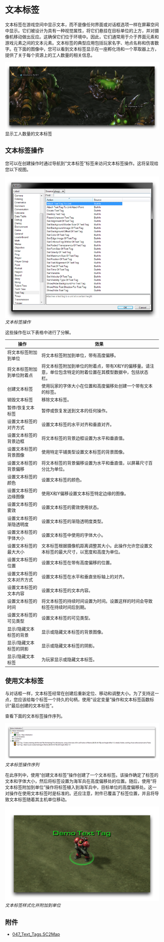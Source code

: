# 文本标签

文本标签在游戏空间中显示文本，而不是像任何界面或对话框选项一样在屏幕空间中显示。它们被设计为具有一种视觉属性，将它们悬挂在目标单位的上方，并对摄像机移动做出反应。这确保它们位于环境中。因此，它们通常用于介于界面元素和游戏元素之间的文本元素。文本标签的典型应用包括玩家名字、地点名称和伤害数字。在下面的图像中，您可以看到文本标签显示在一座孵化场和一个萃取器上方，提供了关于每个资源上的工人数量的相关信息。

[![图像](./resources/047_Text_Tags1.png)](./resources/047_Text_Tags1.png) 显示工人数量的文本标签

## 文本标签操作

您可以在创建操作时通过导航到“文本标签”标签来访问文本标签操作。这将呈现给您以下视图。

[![文本标签操作](./resources/047_Text_Tags2.png)](./resources/047_Text_Tags2.png)
*文本标签操作*

这些操作在以下表格中进行了分解。

| 操作                            | 效果                                                                                                                                                                     |
| ----------------------------- | ------------------------------------------------------------------------------------------------------------------------------------------------------------------------------ |
| 将文本标签附加到单位           | 将文本标签附加到单位，带有高度偏移。                                                                                                                                           |
| 将文本标签附加到单位附着点      | 将文本标签附加到单位的附着点，带有X和Y的偏移量。请注意，单位包含特定的附着位置在其模型数据中，包括状态栏。                                                                           |
| 创建文本标签                  | 使用玩家的字体大小在位置和高度偏移处创建一个带有文本的标签。                                                                                                                    |
| 销毁文本标签                 | 移除文本标签。                                                                                                                                                                |
| 暂停/恢复文本标签             | 暂停或恢复发送到文本的任何操作。                                                                                                                                                   |
| 设置文本标签的对齐方式           | 设置文本标签的水平对齐和垂直对齐。                                                                                                                                                 |
| 设置文本标签的背景边框         | 将文本标签的背景边框设置为水平和垂直值。                                                                                                                                             |
| 设置文本标签的背景图像          | 使用特定平铺类型设置文本标签的背景图像。                                                                                                                                            |
| 设置文本标签的背景偏移         | 将文本标签的背景偏移设置为水平和垂直值，以屏幕尺寸百分比为单位。                                                                                                                    |
| 设置文本标签的颜色             | 设置文本标签的颜色。                                                                                                                                                             |
| 设置文本标签的边缘图像          | 使用X和Y偏移设置文本标签特定边缘的图像。                                                                                                                                             |
| 设置文本标签的雾效            | 设置文本标签的雾效使用状态。                                                                                                                                                          |
| 设置文本标签的渐隐透明度       | 设置文本标签的渐隐透明度类型。                                                                                                                                                       |
| 设置文本标签的字体大小          | 设置文本标签中使用的字体大小。                                                                                                                                                    |
| 设置文本标签的最大大小         | 文本标签根据摄像机距离调整其大小。此操作允许您设置文本标签的最大尺寸，以宽度和高度为单位。                                                                                                 |
| 设置文本标签的位置             | 设置文本标签在带有高度偏移的位置。                                                                                                                                                  |
| 设置文本标签的文本对齐方式       | 设置文本标签在水平和垂直坐标轴上的对齐。                                                                                                                                             |
| 设置文本标签的文本内容         | 设置文本标签的文本内容。                                                                                                                                                           |
| 设置文本标签的时间             | 将文本标签的持续时间设置为时间。设置这样的时间会导致标签在持续时间后到期。                                                                                                         |
| 设置文本标签的可见类型          | 设置文本标签的可见类型。                                                                                                                                                            |
| 显示/隐藏文本标签的背景       | 显示或隐藏文本标签的背景图像。                                                                                                                                                       |
| 显示/隐藏文本标签的阴影       | 显示或隐藏文本标签的阴影。                                                                                                                                                           |
| 显示/隐藏文本标签            | 为玩家显示或隐藏文本标签。                                                                                                                                                           |

## 使用文本标签

与对话框一样，文本标签经常在创建后重新定位、移动和调整大小。为了支持这一点，您应该给每个标签一个持久的句柄，使用“设定变量”操作和文本标签函数标识“最后创建的文本标签”。

查看下面的文本标签操作序列。

[![文本标签操作序列](./resources/047_Text_Tags3.png)](./resources/047_Text_Tags3.png)
*文本标签操作序列*

在此序列中，使用“创建文本标签”操作创建了一个文本标签。该操作确定了标签的文本和字体大小，然后将标签设置为海军兵在高度偏移处的位置。随后，使用“将文本标签附加到单位”操作将标签植入到海军兵中，目标单位的高度偏移处。这一对操作在使用文本标签时是标准的。还应注意，附件已覆盖了标签位置，并且将导致文本标签随着其主机单位移动。

[![文本标签样式化并附加到单位](./resources/047_Text_Tags4.png)](./resources/047_Text_Tags4.png)
*文本标签样式化并附加到单位*

## 附件

* [047_Text_Tags.SC2Map](./maps/047_Text_Tags.SC2Map)